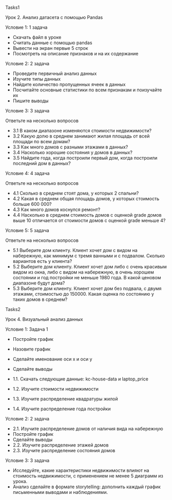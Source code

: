 Tasks1

Урок 2. Анализ датасета с помощью Pandas

Условие 1: 1 задача
- Скачать файл в уроке
- Считать данные с помощью pandas
- Вывести на экран первые 5 строк
- Посмотреть на описание признаков и на их содержание

Условие 2: 2 задача
- Проведите первичный анализ данных
- Изучите типы данных
- Найдите количество пропущенных ячеек в данных
- Посчитайте основные статистики по всем признакам и поизучайте их
- Пишите выводы

Условие 3: 3 задача

Ответьте на несколько вопросов
- 3.1 В каком диапазоне изменяются стоимости недвижимости?
- 3.2 Какую долю в среднем занимают жилая площадь от всей площади по всем домам?
- 3.3 Как много домов с разными этажами в данных?
- 3.4 Насколько хорошие состояния у домов в данных?
- 3.5 Найдите года, когда построили первый дом, когда построили последний дом в данных?

Условие 4: 4 задача

Ответьте на несколько вопросов
- 4.1 Сколько в среднем стоят дома, у которых 2 спальни?
- 4.2 Какая в среднем общая площадь домов, у которых стоимость больше 600 000?
- 4.3 Как много домов коснулся ремонт?
- 4.4 Насколько в среднем стоимость домов с оценкой grade домов выше 10 отличается от стоимости домов с оценкой grade меньше 4?

Условие 5: 5 задача

Ответьте на несколько вопросов
- 5.1 Выберите дом клиенту. 
Клиент хочет дом с видом на набережную, как минимум с тремя ванными и с подвалом. Сколько вариантов есть у клиента?
- 5.2 Выберите дом клиенту. 
Клиент хочет дом либо с очень красивым видом из окна, либо с видом на набережную, в очень хорошем состоянии и год постройки не меньше 1980 года. В какой ценовом диапазоне будут дома?
- 5.3 Выберите дом клиенту. 
Клиент хочет дом без подвала, с двумя этажами, стоимостью до 150000. Какая оценка по состоянию у таких домов в среднем?


Tasks2

Урок 4. Визуальный анализ данных

Условие 1: Задача 1
- Постройте график
- Назовите график
- Сделайте именование оси x и оси y
- Сделайте выводы

- 1.1. Скачать следующие данные: kc-house-data и laptop_price
- 1.2. Изучите стоимости недвижимости
- 1.3. Изучите распределение квадратуры жилой
- 1.4. Изучите распределение года постройки

Условие 2: 2 задача

- 2.1. Изучите распределение домов от наличия вида на набережную
- Постройте график
- Сделайте выводы
- 2.2. Изучите распределение этажей домов
- 2.3. Изучите распределение состояния домов

Условие 3: 3 задача

- Исследуйте, какие характеристики недвижимости влияют на стоимость недвижимости, с применением не менее 5 диаграмм из урока.
- Анализ сделайте в формате storytelling: дополнить каждый график письменными выводами и наблюдениями.
